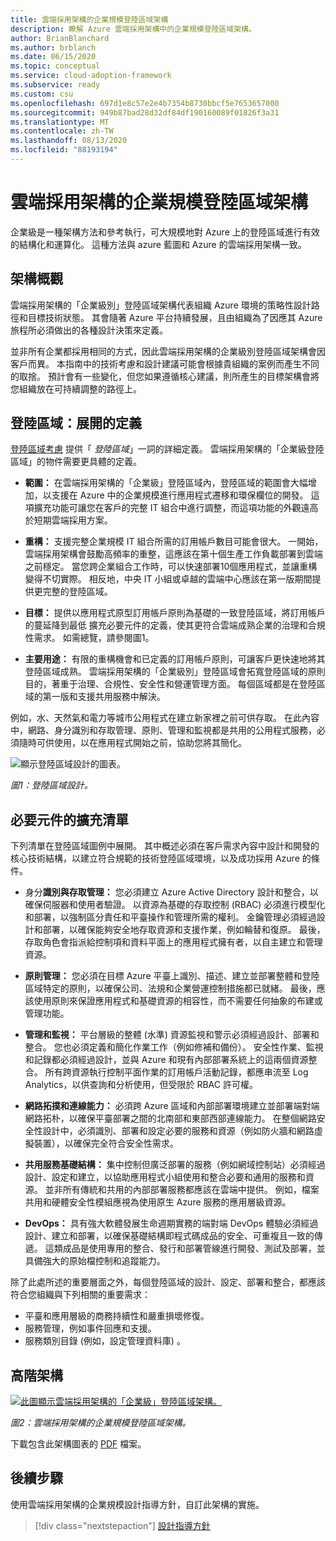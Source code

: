 ```yaml
---
title: 雲端採用架構的企業規模登陸區域架構
description: 瞭解 Azure 雲端採用架構中的企業規模登陸區域架構。
author: BrianBlanchard
ms.author: brblanch
ms.date: 06/15/2020
ms.topic: conceptual
ms.service: cloud-adoption-framework
ms.subservice: ready
ms.custom: csu
ms.openlocfilehash: 697d1e8c57e2e4b7354b8730bbcf5e7653657000
ms.sourcegitcommit: 949b87bad28d32df84df190160089f01826f3a31
ms.translationtype: MT
ms.contentlocale: zh-TW
ms.lasthandoff: 08/13/2020
ms.locfileid: "88193194"
---
```

<!-- cSpell:ignore CAF -->

# <a name="cloud-adoption-framework-enterprise-scale-landing-zone-architecture"></a>雲端採用架構的企業規模登陸區域架構

企業級是一種架構方法和參考執行，可大規模地對 Azure 上的登陸區域進行有效的結構化和運算化。 這種方法與 azure 藍圖和 Azure 的雲端採用架構一致。

## <a name="architecture-overview"></a>架構概觀

雲端採用架構的「企業級別」登陸區域架構代表組織 Azure 環境的策略性設計路徑和目標技術狀態。 其會隨著 Azure 平台持續發展，且由組織為了因應其 Azure 旅程所必須做出的各種設計決策來定義。

並非所有企業都採用相同的方式，因此雲端採用架構的企業級別登陸區域架構會因客戶而異。 本指南中的技術考慮和設計建議可能會根據貴組織的案例而產生不同的取捨。 預計會有一些變化，但您如果遵循核心建議，則所產生的目標架構會將您組織放在可持續調整的路徑上。

## <a name="landing-zone-expanded-definition"></a>登陸區域：展開的定義

[登陸區域考慮](../../ready/considerations/index.md) 提供「 _登陸區域_」一詞的詳細定義。 雲端採用架構的「企業級登陸區域」的物件需要更具體的定義。

- **範圍：** 在雲端採用架構的「企業級」登陸區域內，登陸區域的範圍會大幅增加，以支援在 Azure 中的企業規模進行應用程式遷移和環保欄位的開發。 這項擴充功能可讓您在客戶的完整 IT 組合中進行調整，而這項功能的外觀遠高於短期雲端採用方案。

- **重構：** 支援完整企業規模 IT 組合所需的訂用帳戶數目可能會很大。 一開始，雲端採用架構會鼓勵高頻率的重整，這應該在第十個生產工作負載部署到雲端之前穩定。 當您跨企業組合工作時，可以快速部署10個應用程式，並讓重構變得不切實際。 相反地，中央 IT 小組或卓越的雲端中心應該在第一版期間提供更完整的登陸區域。

- **目標：** 提供以應用程式原型訂用帳戶原則為基礎的一致登陸區域，將訂用帳戶的蔓延降到最低 擴充必要元件的定義，使其更符合雲端成熟企業的治理和合規性需求。 如需總覽，請參閱圖1。

- **主要用途：** 有限的重構機會和已定義的訂用帳戶原則，可讓客戶更快速地將其登陸區域成熟。 雲端採用架構的「企業級別」登陸區域會拓寬登陸區域的原則目的，著重于治理、合規性、安全性和營運管理方面。 每個區域都是在登陸區域的第一版和支援共用服務中解決。

例如，水、天然氣和電力等城市公用程式在建立新家裡之前可供存取。 在此內容中，網路、身分識別和存取管理、原則、管理和監視都是共用的公用程式服務，必須隨時可供使用，以在應用程式開始之前，協助您將其簡化。

![顯示登陸區域設計的圖表。](./media/lz-design.png)

_圖1：登陸區域設計。_

## <a name="expanded-list-of-requisite-components"></a>必要元件的擴充清單

下列清單在登陸區域圖例中展開。 其中概述必須在客戶需求內容中設計和開發的核心技術結構，以建立符合規範的技術登陸區域環境，以及成功採用 Azure 的條件。

- 身分**識別與存取管理：** 您必須建立 Azure Active Directory 設計和整合，以確保伺服器和使用者驗證。 以資源為基礎的存取控制 (RBAC) 必須進行模型化和部署，以強制區分責任和平臺操作和管理所需的權利。 金鑰管理必須經過設計和部署，以確保能夠安全地存取資源和支援作業，例如輪替和復原。 最後，存取角色會指派給控制項和資料平面上的應用程式擁有者，以自主建立和管理資源。

- **原則管理：** 您必須在目標 Azure 平臺上識別、描述、建立並部署整體和登陸區域特定的原則，以確保公司、法規和企業營運控制措施都已就緒。 最後，應該使用原則來保證應用程式和基礎資源的相容性，而不需要任何抽象的布建或管理功能。

- **管理和監視：** 平台層級的整體 (水準) 資源監視和警示必須經過設計、部署和整合。 您也必須定義和簡化作業工作（例如修補和備份）。 安全性作業、監視和記錄都必須經過設計，並與 Azure 和現有內部部署系統上的這兩個資源整合。 所有跨資源執行控制平面作業的訂用帳戶活動記錄，都應串流至 Log Analytics，以供查詢和分析使用，但受限於 RBAC 許可權。

- **網路拓撲和連線能力：** 必須跨 Azure 區域和內部部署環境建立並部署端對端網路拓朴，以確保平臺部署之間的北南部和東部西部連線能力。 在整個網路安全性設計中，必須識別、部署和設定必要的服務和資源（例如防火牆和網路虛擬裝置），以確保完全符合安全性需求。

- **共用服務基礎結構：** 集中控制但廣泛部署的服務（例如網域控制站）必須經過設計、設定和建立，以協助應用程式小組使用和整合必要和通用的服務和資源。 並非所有傳統和共用的內部部署服務都應該在雲端中提供。 例如，檔案共用和硬體安全性模組應視為使用原生 Azure 服務的應用層級資源。

- **DevOps：** 具有強大軟體發展生命週期實務的端對端 DevOps 體驗必須經過設計、建立和部署，以確保基礎結構即程式碼成品的安全、可重複且一致的傳遞。 這類成品是使用專用的整合、發行和部署管線進行開發、測試及部署，並具備強大的原始檔控制和追蹤能力。

除了此處所述的重要層面之外，每個登陸區域的設計、設定、部署和整合，都應該符合您組織與下列相關的重要需求：

- 平臺和應用層級的商務持續性和嚴重損壞修復。
- 服務管理，例如事件回應和支援。
- 服務類別目錄 (例如，設定管理資料庫) 。

## <a name="high-level-architecture"></a>高階架構

[![此圖顯示雲端採用架構的「企業級」登陸區域架構。](./media/ns-arch-inline.png)](./media/ns-arch-expanded.png#lightbox)

_圖2：雲端採用架構的企業規模登陸區域架構。_

下載包含此架構圖表的 [PDF](https://raw.githubusercontent.com/microsoft/CloudAdoptionFramework/master/ready/enterprise-scale-architecture.pdf) 檔案。

## <a name="next-steps"></a>後續步驟

使用雲端採用架構的企業規模設計指導方針，自訂此架構的實施。

> [!div class="nextstepaction"]
> [設計指導方針](./design-guidelines.md)
